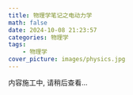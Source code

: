 ```yaml
---
title: 物理学笔记之电动力学
math: false
date: 2024-10-08 21:23:57
categories: 物理学
tags:
    - 物理学
cover_picture: images/physics.jpg
---
```





内容施工中, 请稍后查看...